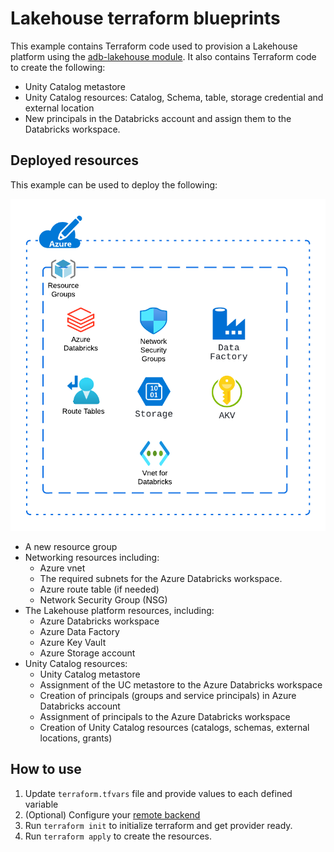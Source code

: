 # Lakehouse terraform blueprints

This example contains Terraform code used to provision a Lakehouse platform using the [adb-lakehouse module](../../modules/adb-lakehouse).
It also contains Terraform code to create the following: 
* Unity Catalog metastore 
* Unity Catalog resources: Catalog, Schema, table, storage credential and external location
* New principals in the Databricks account and assign them to the Databricks workspace.

## Deployed resources

This example can be used to deploy the following:

![Azure Lakehouse platform](https://raw.githubusercontent.com/databricks/terraform-databricks-examples/main/modules/adb-lakehouse/images/azure_lakehouse_platform_diagram.png?raw=true)

* A new resource group
* Networking resources including:
  * Azure vnet
  * The required subnets for the Azure Databricks workspace.
  * Azure route table (if needed)
  * Network Security Group (NSG)
* The Lakehouse platform resources, including:
  * Azure Databricks workspace
  * Azure Data Factory
  * Azure Key Vault
  * Azure Storage account
* Unity Catalog resources:
  * Unity Catalog metastore
  * Assignment of the UC metastore to the Azure Databricks workspace
  * Creation of principals (groups and service principals) in Azure Databricks account
  * Assignment of principals to the Azure Databricks workspace
  * Creation of Unity Catalog resources (catalogs, schemas, external locations, grants)

## How to use

1. Update `terraform.tfvars` file and provide values to each defined variable
2. (Optional) Configure your [remote backend](https://developer.hashicorp.com/terraform/language/settings/backends/azurerm)
3. Run `terraform init` to initialize terraform and get provider ready.
4. Run `terraform apply` to create the resources.
